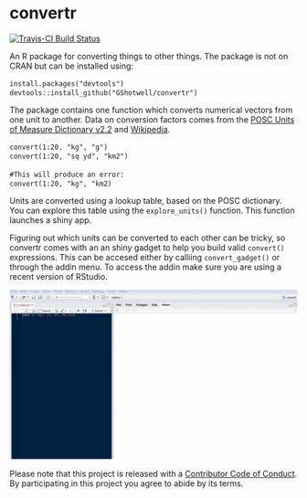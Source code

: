 # convertr

[![Travis-CI Build Status](https://travis-ci.org/GShotwell/convertr.svg?branch=master)](https://travis-ci.org/GShotwell/convertr)

An R package for converting things to other things. The package is not on CRAN but can be installed using:

```
install.packages("devtools")
devtools::install_github("GShotwell/convertr")
```

The package contains one function which converts numerical vectors from one unit to another. Data on conversion factors comes from the [POSC Units of Measure Dictionary v2.2](http://w3.energistics.org/uom/poscUnits22.xml) and [Wikipedia](https://en.wikipedia.org/wiki/Conversion_of_units). 

```
convert(1:20, "kg", "g")
convert(1:20, "sq yd", "km2")

#This will produce an error:
convert(1:20, "kg", "km2)
```
Units are converted using a lookup table, based on the POSC dictionary. You can explore this table using the `explore_units()` function. This function launches a shiny app. 


Figuring out which units can be converted to each other can be tricky, so convertr comes with an an shiny gadget to help you build valid `convert()` expressions. This can be accesed either by calliing `convert_gadget()` or through the addin menu. To access the addin make sure you are using a recent version of RStudio. 

![Gadget Animation](inst/media/convertr_gif.gif)

Please note that this project is released with a [Contributor Code of Conduct](CONDUCT.md). By participating in this project you agree to abide by its terms.
